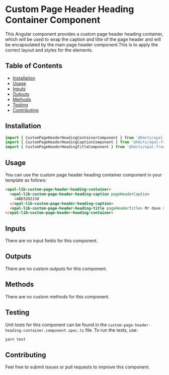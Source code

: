 # Custom Page Header Heading Container Component

This Angular component provides a custom page header heading container, which will be used to wrap the caption and title of the page header and will be encapsulated by the main page header component.This is to apply the correct layout and styles for the elements.

## Table of Contents

- [Installation](#installation)
- [Usage](#usage)
- [Inputs](#inputs)
- [Outputs](#outputs)
- [Methods](#methods)
- [Testing](#testing)
- [Contributing](#contributing)

## Installation

```typescript
import { CustomPageHeaderHeadingContainerComponent } from '@hmcts/opal-frontend-common/components/custom/custom-page-header/custom-page-header-heading-container';
import { CustomPageHeaderHeadingCaptionComponent } from '@hmcts/opal-frontend-common/components/custom/custom-page-header/custom-page-header-heading-container/custom-page-header-heading-caption';
import { CustomPageHeaderHeadingTitleComponent } from '@hmcts/opal-frontend-common/components/custom/custom-page-header/custom-page-header-heading-container/custom-page-header-heading-title';
```

## Usage

You can use the custom page header heading container component in your template as follows:

```html
<opal-lib-custom-page-header-heading-container>
  <opal-lib-custom-page-header-heading-caption pageHeaderCaption
    >ABD32D213d
  </opal-lib-custom-page-header-heading-caption>
  <opal-lib-custom-page-header-heading-title pageHeaderTitle> Mr dave smith </opal-lib-custom-page-header-heading-title>
</opal-lib-custom-page-header-heading-container>
```

## Inputs

There are no input fields for this component.

## Outputs

There are no custom outputs for this component.

## Methods

There are no custom methods for this component.

## Testing

Unit tests for this component can be found in the `custom-page-header-heading-container.component.spec.ts` file. To run the tests, use:

```bash
yarn test
```

## Contributing

Feel free to submit issues or pull requests to improve this component.
